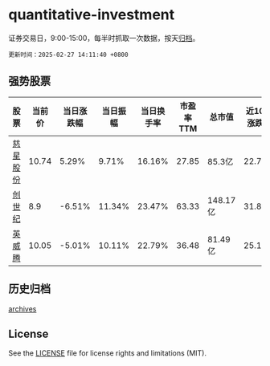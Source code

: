 # quantitative-investment

证券交易日，9:00-15:00，每半时抓取一次数据，按天[归档](archives)。

`更新时间：2025-02-27 14:11:40 +0800`

## 强势股票

|股票|当前价|当日涨跌幅|当日振幅|当日换手率|市盈率TTM|总市值|近10日涨跌幅|
|----|----|----|----|----|----|----|----|
|[慈星股份](https://xueqiu.com/S/SZ300307)|10.74|5.29%|9.71%|16.16%|27.85|85.3亿|22.74%|
|[创世纪](https://xueqiu.com/S/SZ300083)|8.9|-6.51%|11.34%|23.47%|63.33|148.17亿|31.85%|
|[英威腾](https://xueqiu.com/S/SZ002334)|10.05|-5.01%|10.11%|22.79%|36.48|81.49亿|25.16%|

## 历史归档

[archives](archives)

## License

See the [LICENSE](LICENSE) file for license rights and limitations (MIT).